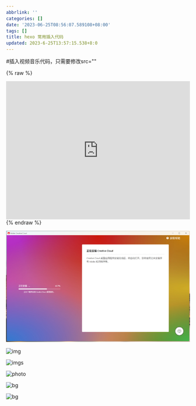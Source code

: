 ```yaml
---
abbrlink: ''
categories: []
date: '2023-06-25T08:56:07.589108+08:00'
tags: []
title: hexo 常用插入代码
updated: 2023-6-25T13:57:15.538+8:0
---
```

#插入视频音乐代码，只需要修改src=""

{% raw %}

<div style="position: relative; width: 100%; height: 0; padding-bottom: 75%;"><iframe 
src="https://www.bilibili.com/video/BV13u411o7UU/?share_source=copy_web&vd_source=84a588f3376c1d624d2ba365661e6abc" scrolling="no" border="0" 
frameborder="no" framespacing="0" allowfullscreen="true" style="position: absolute; width: 100%; 
height: 100%; left: 0; top: 0;"> </iframe></div>
{% endraw %}

![1](/source/img/photoshopbata.png)

![img](https://img.99shopla.com/ph.png)

![imgs](https://img.99shopla.com/ai.jpg)

![photo](https://img.99shopla.com/1122.png)

![bg](https://bg.99shopla.com/bg.png)

![bg](https://bg.99shopla.com/fm.png)
